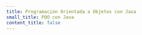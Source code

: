 ```yaml
---
title: Programación Orientada a Objetos con Java
small_title: POO con Java
content_title: false
---
```



